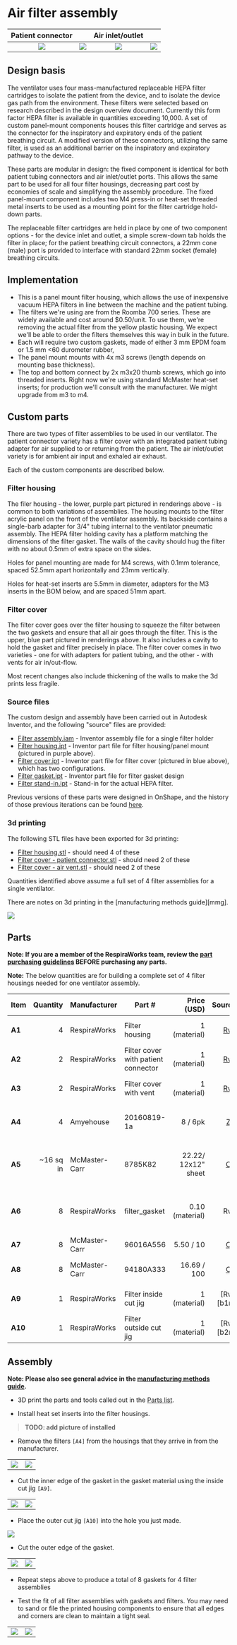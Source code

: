# Air filter assembly

| Patient connector |     | Air inlet/outlet  |     |
|:-----------------:|:---:|:-----------------:|:---:|
|![](images/rendered_patient_solid.jpg) |![](images/rendered_patient_cut.jpg) |![](images/rendered_outlet_solid.jpg) |![](images/rendered_outlet_cut.jpg) |

## Design basis

The ventilator uses four mass-manufactured replaceable HEPA filter cartridges to isolate the patient from the device,
and to isolate the device gas path from the environment. These filters were selected based on research described in the
design overview document. Currently this form factor HEPA filter is available in quantities exceeding 10,000. A set of
custom panel-mount components houses this filter cartridge and serves as the connector for the inspiratory and
expiratory ends of the patient breathing circuit. A modified version of these connectors, utilizing the same filter,
is used as an additional barrier on the inspiratory and expiratory pathway to the device.

These parts are modular in design: the fixed component is identical for both patient tubing connectors and air
inlet/outlet ports. This allows the same part to be used for all four filter housings, decreasing part cost by
economies of scale and simplifying the assembly procedure. The fixed panel-mount component includes two M4 press-in or
heat-set threaded metal inserts to be used as a mounting point for the filter cartridge hold-down parts.

The replaceable filter cartridges are held in place by one of two component options - for the device inlet and outlet,
a simple screw-down tab holds the filter in place; for the patient breathing circuit connectors, a 22mm cone (male) port
is provided to interface with standard 22mm socket (female) breathing circuits.

## Implementation

- This is a panel mount filter housing, which allows the use of inexpensive vacuum HEPA filters in line between the
machine and the patient tubing.
- The filters we're using are from the Roomba 700 series. These are widely available and cost around $0.50/unit. To use
them, we're removing the actual filter from the yellow plastic housing. We expect we'll be able to order the filters
themselves this way in bulk in the future.
- Each will require two custom gaskets, made of either 3 mm EPDM foam or 1.5 mm <60 durometer rubber,
- The panel mount mounts with 4x m3 screws (length depends on mounting base thickness).
- The top and bottom connect by 2x m3x20 thumb screws, which go into threaded inserts. Right now we're using standard
McMaster heat-set inserts; for production we'll consult with the manufacturer. We might upgrade from m3 to m4.

## Custom parts

There are two types of filter assemblies to be used in our ventilator. The patient connector variety has a filter cover
with an integrated patient tubing adapter for air supplied to or returning from the patient. The air inlet/outlet
variety is for ambient air input and exhaled air exhaust.

Each of the custom components are described below.

### Filter housing

The filer housing - the lower, purple part pictured in renderings above - is common to both variations of assemblies.
The housing mounts to the filter acrylic panel on the front of the ventilator assembly. Its backside contains a
single-barb adapter for 3/4" tubing internal to the ventilator pneumatic assembly. The HEPA filter holding cavity has a
platform matching the dimensions of the filter gasket. The walls of the cavity should hug the filter with no about
0.5mm of extra space on the sides.

Holes for panel mounting are made for M4 screws, with 0.1mm tolerance, spaced 52.5mm apart horizontally and 23mm vertically.

Holes for heat-set inserts are 5.5mm in diameter, adapters for the M3 inserts in the BOM below, and are spaced 51mm apart.

### Filter cover

The filter cover goes over the filter housing to squeeze the filter between the two gaskets and ensure that all air goes
through the filter. This is the upper, blue part pictured in renderings above. It also includes a cavity to hold the
gasket and filter precisely in place. The filter cover comes in two varieties - one for with adapters for patient
tubing, and the other - with vents for air in/out-flow.

Most recent changes also include thickening of the walls to make the 3d prints less fragile.

### Source files

The custom design and assembly have been carried out in Autodesk Inventor, and the following "source" files are provided:

* [Filter assembly.iam](filter_assembly.iam) - Inventor assembly file for a single filter holder
* [Filter housing.ipt](filter_housing.ipt) - Inventor part file for filter housing/panel mount (pictured in purple above).
* [Filter cover.ipt](filter_cover.ipt) - Inventor part file for filter cover (pictured in blue above), which has two configurations.
* [Filter gasket.ipt](filter_gasket.ipt) - Inventor part file for filter gasket design
* [Filter stand-in.ipt](filter_stand-in.ipt) - Stand-in for the actual HEPA filter.

Previous versions of these parts were designed in OnShape, and the history of those previous iterations can be found
[here](https://cad.onshape.com/documents/3fe0c1f79c482144c267173d/w/2ad1c08071a25185f9c78c68/e/c3b817c7fd516ff612068657).

### 3d printing

The following STL files have been exported for 3d printing:
* [Filter housing.stl](exports/filter_housing.stl) - should need 4 of these
* [Filter cover - patient connector.stl](exports/filter_cover_patient_connector.stl) - should need 2 of these
* [Filter cover - air vent.stl](exports/filter_cover_air_vent.stl) - should need 2 of these

Quantities identified above assume a full set of 4 filter assemblies for a single ventilator.

There are notes on 3d printing in the [manufacturing methods guide][mmg].

![](images/printed_set.jpg)

## Parts

**Note: If you are a member of the RespiraWorks team, review the [part purchasing guidelines][ppg]
BEFORE purchasing any parts.**

[ppg]: ../../../purchasing_guidelines.md

**Note:** The below quantities are for building a complete set of 4 filter housings needed for one ventilator assembly.

| Item  | Quantity  | Manufacturer  | Part #                              | Price (USD)         | Sources[*][ppg]| Notes |
| ----- |----------:| ------------- | ----------------------------------- | -------------------:|:----------:|:------|
|**A1** | 4         | RespiraWorks  | Filter housing                      | 1 (material)        | [Rw][a1rw]  | 3D printed from STL in link |
|**A2** | 2         | RespiraWorks  | Filter cover with patient connector | 1 (material)        | [Rw][a2rw]  | 3D printed from STL in link |
|**A3** | 2         | RespiraWorks  | Filter cover with vent              | 1 (material)        | [Rw][a3rw]  | 3D printed from STL in link |
|**A4** | 4         | Amyehouse     | 20160819-1a                         | 8 / 6pk             | [Z][a4amzn] | Roomba 700-compatible HEPA filters |
|**A5** | ~16 sq in | McMaster-Carr | 8785K82                             | 22.22/ 12x12" sheet | [C][a5mcmc] | Gasket material, cut with jigs(**A9+A10**) to make **A6** |
|**A6** | 8         | RespiraWorks  | filter_gasket                       | 0.10 (material)     | Rw          | Filter gaskets, made from **A5**, using jigs **A9+A10** |
|**A7** | 8         | McMaster-Carr | 96016A556                           | 5.50 / 10           | [C][a7mcmc] | M3 thumbscrews |
|**A8** | 8         | McMaster-Carr | 94180A333                           | 16.69 / 100         | [C][a8mcmc] | Heat-set inserts for m3 screws |
|**A9** | 1         | RespiraWorks  | Filter inside cut jig               | 1 (material)        | [Rw][b1rw]  | 3D printed from STL in link |
|**A10**| 1         | RespiraWorks  | Filter outside cut jig              | 1 (material)        | [Rw][b2rw]  | 3D printed from STL in link |

[a1rw]:   exports/filter_housing.stl
[a2rw]:   exports/filter_cover_patient_connector.stl
[a3rw]:   exports/filter_cover_air_vent.stl
[a4amzn]: https://www.amazon.com/gp/product/B01KNZCW8E
[a5mcmc]: https://www.mcmaster.com/8785K82/
[a7mcmc]: https://www.mcmaster.com/96016A556/
[a8mcmc]: https://www.mcmaster.com/94180A333/
[a9rw]:   exports/filter-gasket-jig-inside.stl
[a10rw]:  exports/filter-gasket-jig-outside.stl

## Assembly

**Note: Please also see general advice in the [manufacturing methods guide](../../../methods).**

- 3D print the parts and tools called out in the [Parts list](#parts).

- Install heat set inserts into the filter housings.

> **TODO: add picture of installed**

- Remove the filters `[A4]` from the housings that they arrive in from the manufacturer.

|                            |                             |
|:--------------------------:|:---------------------------:|
|![](images/roomba1.jpg) | ![](images/roomba2.jpg) |


- Cut the inner edge of the gasket in the gasket material using the inside cut jig `[A9]`.

|                            |                             |
|:--------------------------:|:---------------------------:|
|![](images/MakeGasket2.jpg) | ![](images/MakeGasket3.jpg) |

- Place the outer cut jig `[A10]` into the hole you just made.

![](images/MakeGasket4.jpg)

- Cut the outer edge of the gasket.

|                            |                             |
|:--------------------------:|:---------------------------:|
|![](images/MakeGasket5.jpg) | ![](images/MakeGasket6.jpg) |

- Repeat steps above to produce a total of 8 gaskets for 4 filter assemblies

- Test the fit of all filter assemblies with gaskets and filters. You may need to sand or file the printed
housing components to ensure that all edges and corners are clean to maintain a tight seal.

|                            |                             |
|:--------------------------:|:---------------------------:|
|![](images/parts.jpg) | ![](images/assembled.jpg) |
